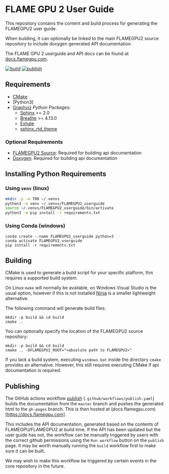 # FLAME GPU 2 User Guide

This repository contains the content and build process for generating the FLAMEGPU2 user guide.

When building, it can optionally be linked to the main FLAMEGPU2 source repository to include doxygen generated API documentation.

The FLAME GPU 2 userguide and API docs can be found at [docs.flamegpu.com](https://docs.flamegpu.com).

[![build](https://github.com/FLAMEGPU/FLAMEGPU2-docs/actions/workflows/build.yml/badge.svg)](https://github.com/FLAMEGPU/FLAMEGPU2-docs/actions/workflows/build.yml)
[![publish](https://github.com/FLAMEGPU/FLAMEGPU2-docs/actions/workflows/publish.yml/badge.svg)](https://github.com/FLAMEGPU/FLAMEGPU2-docs/actions/workflows/publish.yml)

## Requirements
* [CMake](https://cmake.org/)
* [Python3]
* [Graphviz](https://graphviz.org/)
*Python Packages:*
  * [Sphinx](http://www.sphinx-doc.org/en/master/) >= 2.0
  * [Breathe](https://breathe.readthedocs.io/en/latest/) >= 4.13.0
  * [Exhale](https://exhale.readthedocs.io/en/latest/)
  * [sphinx_rtd_theme](https://sphinx-rtd-theme.readthedocs.io/en/stable/)

### Optional Requirements
* [FLAMEGPU2 Source](https://github.com/FLAMEGPU/FLAMEGPU2_dev): Required for building api documentation
* [Doxygen](http://www.doxygen.nl/): Required for building api documentation


## Installing Python Requirements

### Using `venv` (linux)

```bash
mkdir -p -m 700 ~/.venvs
python3 -m venv ~/.venvs/FLAMEGPU2_userguide
source ~/.venvs/FLAMEGPU2_userguide/bin/activate
python3 -m pip install -r requirements.txt 
```

### Using Conda (windows)

```
conda create --name FLAMEGPU2_userguide python=3
conda activate FLAMEGPU2_userguide
pip install -r requirements.txt
```

## Building
CMake is used to generate a build script for your specific platform, this requires a supported build system.

On Linux `make` will normally be available, on Windows Visual Studio is the usual option, however if this is not installed [Ninja](https://ninja-build.org/) is a smaller lightweight alternative.

The following command will generate build files:

```
mkdir -p build && cd build
cmake .. 
```

You can optionally specify the location of the FLAMEGPU2 source repository:

```
mkdir -p build && cd build
cmake .. -DFLAMEGPU2_ROOT="<absolute path to FLAMEGPU2>"
```

If you lack a build system, executing `windows.bat` inside the directory `cmake` provides an alternative. However, this still requires executing CMake if api documentation is required.

## Publishing

The GitHub actions workflow [publish](https://github.com/FLAMEGPU/FLAMEGPU2-docs/actions/workflows/publish.yml) (`.github/workflows/publish.yaml`) builds the documentation from the `master` branch and pushes the generated html to the `gh-pages` branch. 
This is then hosted at (docs.flamegpu.com)[https://docs.flamegpu.com].

This includes the API documentation, generated based on the contents of FLAMEGPU/FLAMEGPU2 at build time. If the API has been updated but the user guide has not, the workflow can be manually triggered by users with the correct github permissions using the `Run workflow` button on the `publish` page. It may be worth manually running the `build` workflow first to make sure it can be built.

We may wish to make this workflow be triggered by certain events in the core repository in the future.
